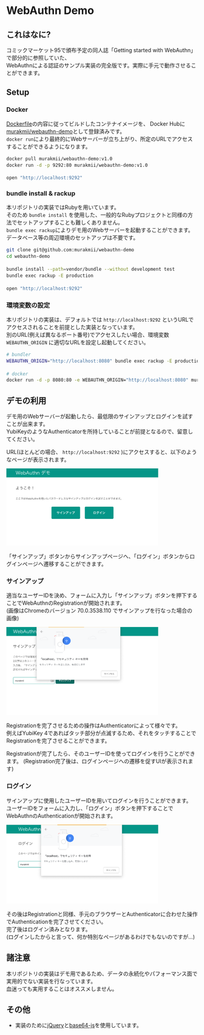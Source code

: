 # WebAuthn Demo

## これはなに?

コミックマーケット95で頒布予定の同人誌「Getting started with WebAuthn」で部分的に参照していた、  
WebAuthnによる認証のサンプル実装の完全版です。実際に手元で動作させることができます。

## Setup

### Docker

[Dockerfile](https://github.com/murakmii/webauthn-demo/blob/master/Dockerfile)の内容に従ってビルドしたコンテナイメージを、
Docker Hubに[murakmii/webauthn-demo](https://cloud.docker.com/u/murakmii/repository/docker/murakmii/webauthn-demo)として登録済みです。  
`docker run`により最終的にWebサーバーが立ち上がり、所定のURLでアクセスすることができるようになります。

```sh
docker pull murakmii/webauthn-demo:v1.0
docker run -d -p 9292:80 murakmii/webauthn-demo:v1.0

open "http://localhost:9292"
```

### bundle install & rackup

本リポジトリの実装ではRubyを用いています。  
そのため `bundle install` を使用した、一般的なRubyプロジェクトと同様の方法でセットアップすることも難しくありません。  
`bundle exec rackup`によりデモ用のWebサーバーを起動することができます。
データベース等の周辺環境のセットアップは不要です。

```sh
git clone git@github.com:murakmii/webauthn-demo
cd webauthn-demo

bundle install --path=vendor/bundle --without development test
bundle exec rackup -E production

open "http://localhost:9292"
```

### 環境変数の設定

本リポジトリの実装は、デフォルトでは `http://localhost:9292` というURLでアクセスされることを前提とした実装となっています。  
別のURL(例えば異なるポート番号)でアクセスしたい場合、環境変数 `WEBAUTHN_ORIGIN` に適切なURLを設定し起動してください。

```sh
# bundler
WEBAUTHN_ORIGIN="http://localhost:8080" bundle exec rackup -E production -p 8080

# docker
docker run -d -p 8080:80 -e WEBAUTHN_ORIGIN="http://localhost:8080" murakmii/webauthn-demo:v1.0
```

## デモの利用

デモ用のWebサーバーが起動したら、最低限のサインアップとログインを試すことが出来ます。  
YubiKeyのようなAuthenticatorを所持していることが前提となるので、留意してください。

URL(ほとんどの場合、 `http://localhost:9292` )にアクセスすると、以下のようなページが表示されます。

<img src="https://github.com/murakmii/webauthn-demo/blob/master/README/index.png?raw=true" width="400" />

「サインアップ」ボタンからサインアップページへ、「ログイン」ボタンからログインページへ遷移することができます。

### サインアップ

適当なユーザーIDを決め、フォームに入力し「サインアップ」ボタンを押下することでWebAuthnのRegistrationが開始されます。  
(画像はChromeのバージョン 70.0.3538.110 でサインアップを行なった場合の画像)

<img src="https://github.com/murakmii/webauthn-demo/blob/master/README/signup.png?raw=true" width="400" />

Registrationを完了させるための操作はAuthenticatorによって様々です。  
例えばYubiKey 4であればタッチ部分が点滅するため、それをタッチすることでRegistrationを完了させることができます。

Registrationが完了したら、そのユーザーIDを使ってログインを行うことができます。
(Registration完了後は、ログインページへの遷移を促すUIが表示されます)

### ログイン

サインアップに使用したユーザーIDを用いてログインを行うことができます。  
ユーザーIDをフォームに入力し、「ログイン」ボタンを押下することでWebAuthnのAuthenticationが開始されます。

<img src="https://github.com/murakmii/webauthn-demo/blob/master/README/login.png?raw=true" width="400" />

その後はRegistrationと同様、手元のブラウザーとAuthenticatorに合わせた操作でAuthenticationを完了させてください。  
完了後はログイン済みとなります。  
(ログインしたからと言って、何か特別なページがあるわけでもないのですが...)

## 諸注意

本リポジトリの実装はデモ用であるため、データの永続化やパフォーマンス面で実用的でない実装を行なっています。  
血迷っても実用することはオススメしません。

## その他

 * 実装のために[jQuery](https://github.com/jquery/jquery)と[base64-js](https://github.com/beatgammit/base64-js)を使用しています。
